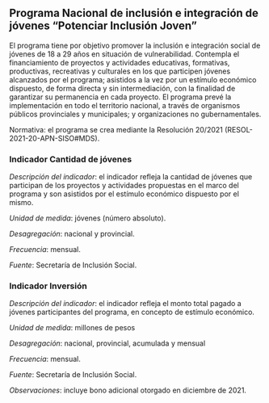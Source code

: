 ## Programa Nacional de inclusión e integración de jóvenes “Potenciar Inclusión Joven” 

El programa tiene  por objetivo promover la inclusión e integración social de jóvenes de 18 a 29 años en situación de vulnerabilidad. Contempla el financiamiento de proyectos y actividades educativas, formativas, productivas, recreativas y culturales en los que participen jóvenes alcanzados por el programa; asistidos a la vez por un estímulo económico dispuesto, de forma directa y sin intermediación, con la finalidad de garantizar su permanencia en cada proyecto. El programa prevé la implementación en todo el territorio nacional, a través de organismos públicos provinciales y municipales; y organizaciones no gubernamentales. 

Normativa: el programa se crea mediante la Resolución 20/2021 (RESOL-2021-20-APN-SISO#MDS).  

### Indicador Cantidad de jóvenes 

*Descripción del indicador*: el indicador refleja la cantidad de jóvenes que participan de los proyectos y actividades propuestas en el marco del programa y son asistidos por el estímulo económico dispuesto por el mismo.

*Unidad de medida*: jóvenes (número absoluto).

*Desagregación*: nacional y provincial. 

*Frecuencia*: mensual.

*Fuente*: Secretaría de Inclusión Social.

### Indicador Inversión 

*Descripción del indicador*: el indicador refleja el monto total pagado a jóvenes participantes del programa, en concepto de estímulo económico.

*Unidad de medida*: millones de pesos

*Desagregación*: nacional, provincial, acumulada y mensual

*Frecuencia*: mensual.

*Fuente*: Secretaría de Inclusión Social.

*Observaciones*: incluye bono adicional otorgado en diciembre de 2021.
